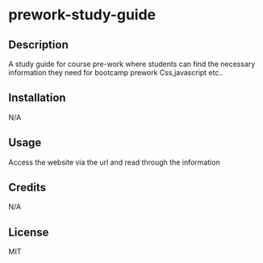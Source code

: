 # prework-study-guide

## Description
A study guide for course pre-work where students can find the necessary information they need for bootcamp prework 
Css,javascript etc..

## Installation 
N/A

## Usage
Access the website  via the url and read through the information

## Credits
N/A

## License 
MIT

